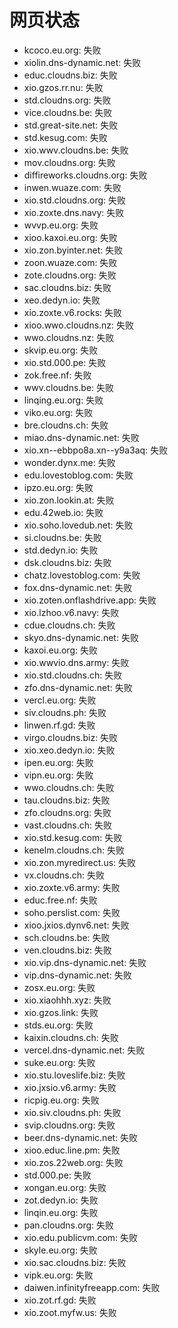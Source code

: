# 网页状态
- kcoco.eu.org: 失败
- xiolin.dns-dynamic.net: 失败
- educ.cloudns.biz: 失败
- xio.gzos.rr.nu: 失败
- std.cloudns.org: 失败
- vice.cloudns.be: 失败
- std.great-site.net: 失败
- std.kesug.com: 失败
- xio.wwv.cloudns.be: 失败
- mov.cloudns.org: 失败
- diffireworks.cloudns.org: 失败
- inwen.wuaze.com: 失败
- xio.std.cloudns.org: 失败
- xio.zoxte.dns.navy: 失败
- wvvp.eu.org: 失败
- xioo.kaxoi.eu.org: 失败
- xio.zon.byinter.net: 失败
- zoon.wuaze.com: 失败
- zote.cloudns.org: 失败
- sac.cloudns.biz: 失败
- xeo.dedyn.io: 失败
- xio.zoxte.v6.rocks: 失败
- xioo.wwo.cloudns.nz: 失败
- wwo.cloudns.nz: 失败
- skvip.eu.org: 失败
- xio.std.000.pe: 失败
- zok.free.nf: 失败
- wwv.cloudns.be: 失败
- linqing.eu.org: 失败
- viko.eu.org: 失败
- bre.cloudns.ch: 失败
- miao.dns-dynamic.net: 失败
- xio.xn--ebbpo8a.xn--y9a3aq: 失败
- wonder.dynx.me: 失败
- edu.lovestoblog.com: 失败
- ipzo.eu.org: 失败
- xio.zon.lookin.at: 失败
- edu.42web.io: 失败
- xio.soho.lovedub.net: 失败
- si.cloudns.be: 失败
- std.dedyn.io: 失败
- dsk.cloudns.biz: 失败
- chatz.lovestoblog.com: 失败
- fox.dns-dynamic.net: 失败
- xio.zoten.onflashdrive.app: 失败
- xio.lzhoo.v6.navy: 失败
- cdue.cloudns.ch: 失败
- skyo.dns-dynamic.net: 失败
- kaxoi.eu.org: 失败
- xio.wwvio.dns.army: 失败
- xio.std.cloudns.ch: 失败
- zfo.dns-dynamic.net: 失败
- vercl.eu.org: 失败
- siv.cloudns.ph: 失败
- linwen.rf.gd: 失败
- virgo.cloudns.biz: 失败
- xio.xeo.dedyn.io: 失败
- ipen.eu.org: 失败
- vipn.eu.org: 失败
- wwo.cloudns.ch: 失败
- tau.cloudns.biz: 失败
- zfo.cloudns.org: 失败
- vast.cloudns.ch: 失败
- xio.std.kesug.com: 失败
- kenelm.cloudns.ch: 失败
- xio.zon.myredirect.us: 失败
- vx.cloudns.ch: 失败
- xio.zoxte.v6.army: 失败
- educ.free.nf: 失败
- soho.perslist.com: 失败
- xioo.jxios.dynv6.net: 失败
- sch.cloudns.be: 失败
- ven.cloudns.biz: 失败
- xio.vip.dns-dynamic.net: 失败
- vip.dns-dynamic.net: 失败
- zosx.eu.org: 失败
- xio.xiaohhh.xyz: 失败
- xio.gzos.link: 失败
- stds.eu.org: 失败
- kaixin.cloudns.ch: 失败
- vercel.dns-dynamic.net: 失败
- suke.eu.org: 失败
- xio.stu.loveslife.biz: 失败
- xio.jxsio.v6.army: 失败
- ricpig.eu.org: 失败
- xio.siv.cloudns.ph: 失败
- svip.cloudns.org: 失败
- beer.dns-dynamic.net: 失败
- xioo.educ.line.pm: 失败
- xio.zos.22web.org: 失败
- std.000.pe: 失败
- xongan.eu.org: 失败
- zot.dedyn.io: 失败
- linqin.eu.org: 失败
- pan.cloudns.org: 失败
- xio.edu.publicvm.com: 失败
- skyle.eu.org: 失败
- xio.sac.cloudns.biz: 失败
- vipk.eu.org: 失败
- daiwen.infinityfreeapp.com: 失败
- xio.zot.rf.gd: 失败
- xio.zoot.myfw.us: 失败
